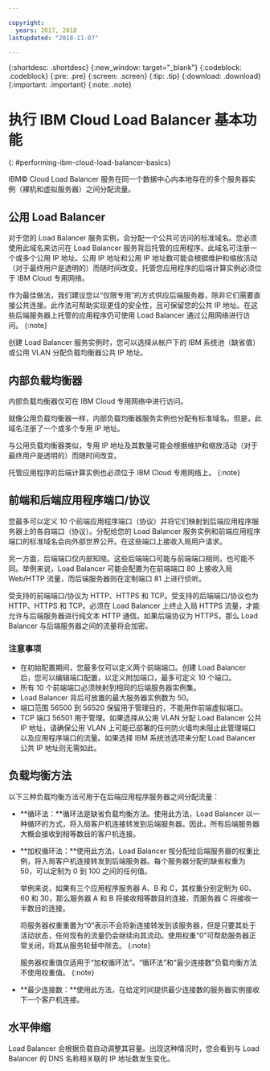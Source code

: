 ```yaml
---

copyright:
  years: 2017, 2018
lastupdated: "2018-11-07"

---
```


{:shortdesc: .shortdesc}
{:new_window: target="_blank"}
{:codeblock: .codeblock}
{:pre: .pre}
{:screen: .screen}
{:tip: .tip}
{:download: .download}
{:important: .important}
{:note: .note}

# 执行 IBM Cloud Load Balancer 基本功能
{: #performing-ibm-cloud-load-balancer-basics}

IBM© Cloud Load Balancer 服务在同一个数据中心内本地存在的多个服务器实例（裸机和虚拟服务器）之间分配流量。 

## 公用 Load Balancer 
对于您的 Load Balancer 服务实例，会分配一个公共可访问的标准域名。您必须使用此域名来访问在 Load Balancer 服务背后托管的应用程序。此域名可注册一个或多个公用 IP 地址。公用 IP 地址和公用 IP 地址数可能会根据维护和缩放活动（对于最终用户是透明的）而随时间改变。托管您应用程序的后端计算实例必须位于 IBM Cloud 专用网络。 

作为最佳做法，我们建议您以“仅限专用”的方式供应后端服务器，除非它们需要直接公共连接。此作法可帮助实现更佳的安全性，且可保留您的公共 IP 地址。在这些后端服务器上托管的应用程序仍可使用 Load Balancer 通过公用网络进行访问。
{:note}  

创建 Load Balancer 服务实例时，您可以选择从帐户下的 IBM 系统池（缺省值）或公用 VLAN 分配负载均衡器公共 IP 地址。

## 内部负载均衡器
内部负载均衡器仅可在 IBM Cloud 专用网络中进行访问。 

就像公用负载均衡器一样，内部负载均衡器服务实例也分配有标准域名。但是，此域名注册了一个或多个专用 IP 地址。 

与公用负载均衡器类似，专用 IP 地址及其数量可能会根据维护和缩放活动（对于最终用户是透明的）而随时间改变。 

托管应用程序的后端计算实例也必须位于 IBM Cloud 专用网络上。
{:note}

## 前端和后端应用程序端口/协议
您最多可以定义 10 个前端应用程序端口（协议）并将它们映射到后端应用程序服务器上的各自端口（协议）。分配给您的 Load Balancer 服务实例和前端应用程序端口的标准域名会向外部世界公开。在这些端口上接收入局用户请求。 

另一方面，后端端口仅内部知晓。这些后端端口可能与前端端口相同，也可能不同。举例来说，Load Balancer 可能会配置为在前端端口 80 上接收入局 Web/HTTP 流量，而后端服务器则在定制端口 81 上进行侦听。 

受支持的前端端口/协议为 HTTP、HTTPS 和 TCP。受支持的后端端口/协议也为 HTTP、HTTPS 和 TCP。必须在 Load Balancer 上终止入局 HTTPS 流量，才能允许与后端服务器进行纯文本 HTTP 通信。如果后端协议为 HTTPS，那么 Load Balancer 与后端服务器之间的流量将会加密。

### 注意事项

* 在初始配置期间，您最多仅可以定义两个前端端口。创建 Load Balancer 后，您可以编辑端口配置，以定义附加端口，最多可定义 10 个端口。
* 所有 10 个前端端口必须映射到相同的后端服务器实例集。
* Load Balancer 背后可放置的最大服务器实例数为 50。
* 端口范围 56500 到 56520 保留用于管理目的，不能用作前端虚拟端口。 
* TCP 端口 56501 用于管理。如果选择从公用 VLAN 分配 Load Balancer 公共 IP 地址，请确保公用 VLAN 上可能已部署的任何防火墙均未阻止此管理端口以及应用程序端口的流量。如果选择 IBM 系统池选项来分配 Load Balancer 公共 IP 地址则无需如此。

## 负载均衡方法
以下三种负载均衡方法可用于在后端应用程序服务器之间分配流量：

* **循环法：**循环法是缺省负载均衡方法。使用此方法，Load Balancer 以一种循环的方式，将入局客户机连接转发到后端服务器。因此，所有后端服务器大概会接收到相等数目的客户机连接。

* **加权循环法：**使用此方法，Load Balancer 按分配给后端服务器的权重比例，将入局客户机连接转发到后端服务器。每个服务器分配的缺省权重为 50，可以定制为 0 到 100 之间的任何值。 

	举例来说，如果有三个应用程序服务器 A、B 和 C，其权重分别定制为 60、60 和 30，那么服务器 A 和 B 将接收相等数目的连接，而服务器 C 将接收一半数目的连接。 


	将服务器权重重置为“0”表示不会将新连接转发到该服务器，但是只要其处于活动状态，任何现有的流量仍会继续向其流动。使用权重“0”可帮助服务器正常关闭，将其从服务轮替中除去。
	{:note}
	
	服务器权重值仅适用于“加权循环法”。“循环法”和“最少连接数”负载均衡方法不使用权重值。
	{:note}

* **最少连接数：**使用此方法，在给定时间提供最少连接数的服务器实例接收下一个客户机连接。 


## 水平伸缩
Load Balancer 会根据负载自动调整其容量。出现这种情况时，您会看到与 Load Balancer 的 DNS 名称相关联的 IP 地址数发生变化。
